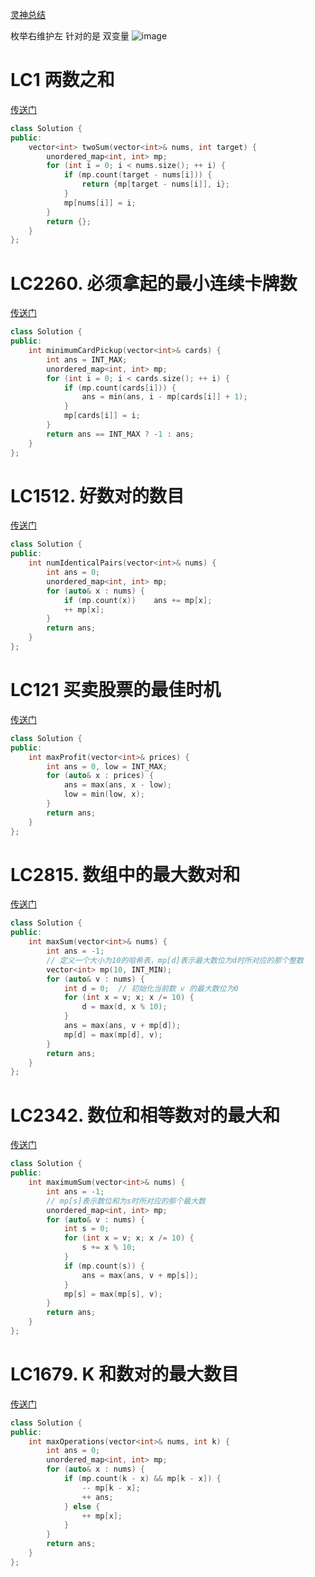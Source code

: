 [灵神总结](https://leetcode.cn/circle/discuss/mOr1u6/)

枚举右维护左 针对的是 双变量
![image](https://github.com/user-attachments/assets/36579fa8-ff7c-49da-8c7c-1b82c5c43d87)

# LC1 两数之和
[传送门](https://leetcode.cn/problems/two-sum/)

```C++
class Solution {
public:
    vector<int> twoSum(vector<int>& nums, int target) {
        unordered_map<int, int> mp;
        for (int i = 0; i < nums.size(); ++ i) {
            if (mp.count(target - nums[i])) {
                return {mp[target - nums[i]], i};
            }
            mp[nums[i]] = i;
        }
        return {};
    }
};
```

# LC2260. 必须拿起的最小连续卡牌数
[传送门](https://leetcode.cn/problems/minimum-consecutive-cards-to-pick-up/description/)

```C++
class Solution {
public:
    int minimumCardPickup(vector<int>& cards) {
        int ans = INT_MAX;
        unordered_map<int, int> mp;
        for (int i = 0; i < cards.size(); ++ i) {
            if (mp.count(cards[i])) {
                ans = min(ans, i - mp[cards[i]] + 1);
            }
            mp[cards[i]] = i;
        }
        return ans == INT_MAX ? -1 : ans;
    }
};
```

# LC1512. 好数对的数目
[传送门](https://leetcode.cn/problems/number-of-good-pairs/description/)

```C++
class Solution {
public:
    int numIdenticalPairs(vector<int>& nums) {
        int ans = 0;
        unordered_map<int, int> mp;
        for (auto& x : nums) {
            if (mp.count(x))    ans += mp[x];
            ++ mp[x];
        }
        return ans;
    }
};
```

# LC121 买卖股票的最佳时机
[传送门](https://leetcode.cn/problems/best-time-to-buy-and-sell-stock/)

```C++
class Solution {
public:
    int maxProfit(vector<int>& prices) {
        int ans = 0, low = INT_MAX;
        for (auto& x : prices) {
            ans = max(ans, x - low);
            low = min(low, x);
        }
        return ans;
    }
};
```

# LC2815. 数组中的最大数对和
[传送门](https://leetcode.cn/problems/max-pair-sum-in-an-array/description/)

```C++
class Solution {
public:
    int maxSum(vector<int>& nums) {
        int ans = -1;
        // 定义一个大小为10的哈希表，mp[d]表示最大数位为d时所对应的那个整数
        vector<int> mp(10, INT_MIN);
        for (auto& v : nums) {
            int d = 0;  // 初始化当前数 v 的最大数位为0
            for (int x = v; x; x /= 10) {
                d = max(d, x % 10);
            }
            ans = max(ans, v + mp[d]);
            mp[d] = max(mp[d], v);
        }
        return ans;
    }
};
```

# LC2342. 数位和相等数对的最大和
[传送门](https://leetcode.cn/problems/max-sum-of-a-pair-with-equal-sum-of-digits/description/)

```C++
class Solution {
public:
    int maximumSum(vector<int>& nums) {
        int ans = -1;
        // mp[s]表示数位和为s时所对应的那个最大数
        unordered_map<int, int> mp; 
        for (auto& v : nums) {
            int s = 0;
            for (int x = v; x; x /= 10) {
                s += x % 10;
            }
            if (mp.count(s)) {
                ans = max(ans, v + mp[s]);
            }
            mp[s] = max(mp[s], v);
        }
        return ans;
    }
};
```

# LC1679. K 和数对的最大数目
[传送门](https://www.yuque.com/camellia_/zm0aqy/wwuavb8biz8r4puq)
```C++
class Solution {
public:
    int maxOperations(vector<int>& nums, int k) {
        int ans = 0;
        unordered_map<int, int> mp;
        for (auto& x : nums) {
            if (mp.count(k - x) && mp[k - x]) {
                -- mp[k - x];
                ++ ans;
            } else {
                ++ mp[x];
            }
        }
        return ans;
    }
};
```

